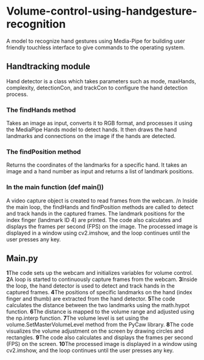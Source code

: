 # Volume-control-using-handgesture-recognition
A model to recognize hand gestures using Media-Pipe for building user friendly touchless interface to give commands to the operating system.
## Handtracking module 
Hand detector is a class which takes parameters such as mode, maxHands, complexity, detectionCon, and trackCon to configure the hand detection process.
### The findHands method
Takes an image as input, converts it to RGB format, and processes it using the MediaPipe Hands model to detect hands. It then draws the hand landmarks and connections on the image if the hands are detected.
### The findPosition method
Returns the coordinates of the landmarks for a specific hand. It takes an image and a hand number as input and returns a list of landmark positions.
### In the main function (def main())
A video capture object is created to read frames from the webcam. /n
Inside the main loop, the findHands and findPosition methods are called to detect and track hands in the captured frames. The landmark positions for the index finger (landmark ID 4) are printed.
The code also calculates and displays the frames per second (FPS) on the image.
The processed image is displayed in a window using cv2.imshow, and the loop continues until the user presses any key.

## Main.py
**1**The code sets up the webcam and initializes variables for volume control.
**2**A loop is started to continuously capture frames from the webcam.
**3**Inside the loop, the hand detector is used to detect and track hands in the captured frames.
**4**The positions of specific landmarks on the hand (index finger and thumb) are extracted from the hand detector.
**5**The code calculates the distance between the two landmarks using the math.hypot function.
**6**The distance is mapped to the volume range and adjusted using the np.interp function.
**7**The volume level is set using the volume.SetMasterVolumeLevel method from the PyCaw library.
**8**The code visualizes the volume adjustment on the screen by drawing circles and rectangles.
**9**The code also calculates and displays the frames per second (FPS) on the screen.
**10**The processed image is displayed in a window using cv2.imshow, and the loop continues until the user presses any key.

